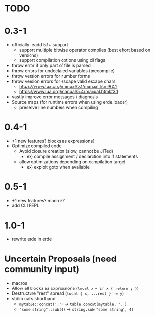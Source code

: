 # TODO

# 0.3-1

- officially readd 5.1+ support
  - support multiple bitwise operator compiles (best effort based on versions)
  - support compilation options using cli flags
- throw error if only part of file is parsed
- throw errors for undeclared variables (precompile)
- throw version errors for number forms
- throw version errors for escape valid escape chars
  - https://www.lua.org/manual/5.1/manual.html#2.1
  - https://www.lua.org/manual/5.4/manual.html#3.1
- vastly improve error messages / diagnosis
- Source maps (for runtime errors when using erde.loader)
  - preserve line numbers when compiling

# 0.4-1

- +1 new features? blocks as expressions?
- Optimize compiled code
  - Avoid closure creation (slow, cannot be JITed)
    - ex) compile assignment / declaration into if statements
  - allow optimizations depending on compilation target
    - ex) exploit goto when available

# 0.5-1

- +1 new features? macros?
- add CLI REPL

# 1.0-1

- rewrite erde in erde

# Uncertain Proposals (need community input)

- macros
- Allow all blocks as expressions (`local x = if x { return y }`)
- Destructure "rest" spread (`local { x, ...rest }  = y`)
- stdlib calls shorthand
  - `mytable::concat(',')` -> `table.concat(mytable, ',')`
  - `"some string"::sub(4)` -> `string.sub("some string", 4)`
